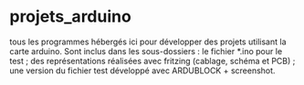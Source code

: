 # projets_arduino
tous les programmes hébergés ici pour développer des projets utilisant la carte arduino.
Sont inclus dans les sous-dossiers :
  le fichier *.ino pour le test ; 
  des représentations réalisées avec fritzing (cablage, schéma et PCB) ;
  une version du fichier test développé avec ARDUBLOCK + screenshot.

